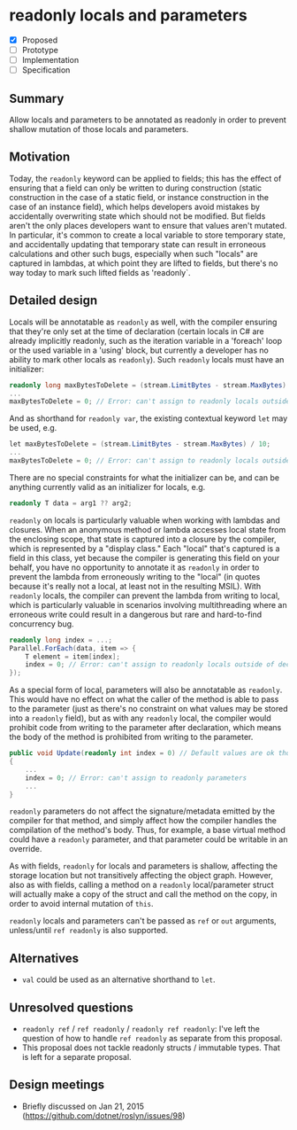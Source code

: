 # readonly locals and parameters

* [x] Proposed
* [ ] Prototype
* [ ] Implementation
* [ ] Specification

## Summary
[summary]: #summary

Allow locals and parameters to be annotated as readonly in order to prevent shallow mutation of those locals and parameters.

## Motivation
[motivation]: #motivation

Today, the `readonly` keyword can be applied to fields; this has the effect of ensuring that a field can only
be written to during construction (static construction in the case of a static field, or instance construction in the case of an instance field),
which helps developers avoid mistakes by accidentally overwriting state which should not be modified. But fields aren't the only places developers
want to ensure that values aren't mutated. In particular, it's common to create a local variable to store temporary state, and accidentally updating
that temporary state can result in erroneous calculations and other such bugs, especially when such "locals" are captured in lambdas, at which point
they are lifted to fields, but there's no way today to mark such lifted fields as 'readonly`.

## Detailed design
[design]: #detailed-design

Locals will be annotatable as `readonly` as well, with the compiler ensuring that they're only set at the time of declaration (certain locals in C# are
already implicitly readonly, such as the iteration variable in a 'foreach' loop or the used variable in a 'using' block, but currently a developer has
no ability to mark other locals as `readonly`). Such `readonly` locals must have an initializer:

```csharp
readonly long maxBytesToDelete = (stream.LimitBytes - stream.MaxBytes) / 10;
...
maxBytesToDelete = 0; // Error: can't assign to readonly locals outside of declaration
```

And as shorthand for `readonly var`, the existing contextual keyword `let` may be used, e.g.

```csharp
let maxBytesToDelete = (stream.LimitBytes - stream.MaxBytes) / 10;
...
maxBytesToDelete = 0; // Error: can't assign to readonly locals outside of declaration
```

There are no special constraints for what the initializer can be, and can be anything currently valid as an initializer for locals, e.g.

```csharp
readonly T data = arg1 ?? arg2;
```

`readonly` on locals is particularly valuable when working with lambdas and closures. When an anonymous method or lambda accesses local state from the enclosing scope,
that state is captured into a closure by the compiler, which is represented by a "display class."  Each "local" that's captured is a field in this class, yet
because the compiler is generating this field on your behalf, you have no opportunity to annotate it as `readonly` in order to prevent the lambda from erroneously
writing to the "local" (in quotes because it's really not a local, at least not in the resulting MSIL). With `readonly` locals, the compiler can prevent the lambda
from writing to local, which is particularly valuable in scenarios involving multithreading where an erroneous write could result in a dangerous but rare and
hard-to-find concurrency bug.

```csharp
readonly long index = ...;
Parallel.ForEach(data, item => {
    T element = item[index];
    index = 0; // Error: can't assign to readonly locals outside of declaration
});
```

As a special form of local, parameters will also be annotatable as `readonly`. This would have no effect on what the caller of the method is able to pass to the
parameter (just as there's no constraint on what values may be stored into a `readonly` field), but as with any `readonly` local, the compiler would prohibit code
from writing to the parameter after declaration, which means the body of the method is prohibited from writing to the parameter.

```csharp
public void Update(readonly int index = 0) // Default values are ok though not required
{
    ...
    index = 0; // Error: can't assign to readonly parameters
    ...
}
```

`readonly` parameters do not affect the signature/metadata emitted by the compiler for that method, and simply affect how the compiler handles the compilation of
the method's body. Thus, for example, a base virtual method could have a `readonly` parameter, and that parameter could be writable in an override.

As with fields, `readonly` for locals and parameters is shallow, affecting the storage location but not transitively affecting the object graph. However, also
as with fields, calling a method on a `readonly` local/parameter struct will actually make a copy of the struct and call the method on the copy, in order to avoid
internal mutation of `this`.

`readonly` locals and parameters can't be passed as `ref` or `out` arguments, unless/until `ref readonly` is also supported.

## Alternatives
[alternatives]: #alternatives

- `val` could be used as an alternative shorthand to `let`.

## Unresolved questions
[unresolved]: #unresolved-questions

- `readonly ref` / `ref readonly` / `readonly ref readonly`: I've left the question of how to handle `ref readonly` as separate from this proposal.
- This proposal does not tackle readonly structs / immutable types. That is left for a separate proposal.

## Design meetings

- Briefly discussed on Jan 21, 2015 (<https://github.com/dotnet/roslyn/issues/98>)
